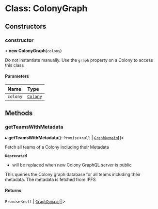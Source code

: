 # Class: ColonyGraph

## Constructors

### constructor

• **new ColonyGraph**(`colony`)

Do not instantiate manually. Use the `graph` property on a Colony to access this class

#### Parameters

| Name | Type |
| :------ | :------ |
| `colony` | [`Colony`](Colony.md) |

## Methods

### getTeamsWithMetadata

▸ **getTeamsWithMetadata**(): `Promise`<``null`` \| [`GraphDomain`](../interfaces/GraphDomain.md)[]\>

Fetch all teams of a Colony including their Metadata

**`Deprecated`**

- will be replaced when new Colony GraphQL server is public

This queries the Colony graph database for all teams including their metadata. The metadata is fetched from IPFS

#### Returns

`Promise`<``null`` \| [`GraphDomain`](../interfaces/GraphDomain.md)[]\>
